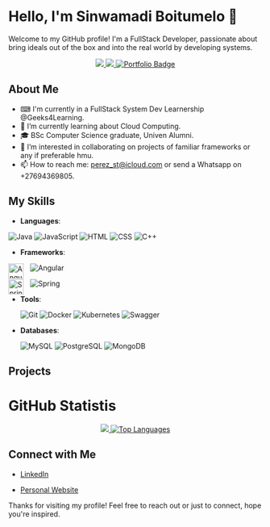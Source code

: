 # Hello, I'm Sinwamadi Boitumelo 👋

Welcome to my GitHub profile! I'm a FullStack Developer, passionate about bring ideals out of the box and into the real world by developing systems.

<p align="center">
 <a href="https://linkedin.com/in/boitumelo-sinwamadi/" target="_blank">
  <img src="https://img.shields.io/badge/LinkedIn-0077B5?style=for-the-badge&logo=linkedin&logoColor=white"/>
 </a>
 <a href="https://github.com/Boitumelo-perez" target="_blank">
  <img src="https://img.shields.io/badge/GitHub-000000?style=for-the-badge&logo=github&logoColor=white"/>
 </a>
  <a href="https://boitumelo-perez.github.io/Portfolio/" target="_blank">
  <img src="https://img.shields.io/badge/Portfolio-Visit%20Now-brightgreen?style=for-the-badge&logo=web&logoColor=white" alt="Portfolio Badge"/>
 </a>

</p>

## About Me

- ⌨ I'm currently in a FullStack System Dev Learnership @Geeks4Learning.
- 🌱 I’m currently learning about Cloud Computing.
- 🎓 BSc Computer Science graduate, Univen Alumni.
- 👯 I’m interested in collaborating on projects of familiar frameworks or any if preferable hmu.
- 📫 How to reach me: perez_st@icloud.com or send a Whatsapp on +27694369805.

## My Skills

- **Languages**:
  <!-- Java, JavaScript, HTML, CSS, C++, etc. -->
<p align="left">
 <img src="https://img.shields.io/badge/Java-007396?style=for-the-badge&logo=java&logoColor=white"   alt="Java" />
 <img src="https://img.shields.io/badge/JavaScript-F7DF1E?style=for-the-badge&logo=javascript&logoColor=black" alt="JavaScript" />
 <img src="https://img.shields.io/badge/HTML-E34F26?style=for-the-badge&logo=html5&logoColor=white" alt="HTML" />
 <img src="https://img.shields.io/badge/CSS-1572B6?style=for-the-badge&logo=css3&logoColor=white" alt="CSS" />
 <img src="https://img.shields.io/badge/C++-00599C?style=for-the-badge&logo=cplusplus&logoColor=white" alt="C++" />
</p>

- **Frameworks**:
 <!-- Angular & Spring. -->  
 <p align="left">
  <img align="left" alt="Angular" width="30px" style="padding-right:10px;" src="https://cdn.jsdelivr.net/gh/devicons/devicon/icons/angularjs/angularjs-plain.svg" />
  <img src="https://img.shields.io/badge/Angular-DD0031?style=for-the-badge&logo=angular&logoColor=white" alt="Angular" />
 </p>
 <p align="left">
  <img align="left" alt="Spring" width="30px" style="padding-right:10px;" src="https://cdn.jsdelivr.net/gh/devicons/devicon/icons/spring/spring-original.svg" />
  <img src="https://img.shields.io/badge/Spring-6DB33F?style=for-the-badge&logo=spring&logoColor=white" alt="Spring" />
</p>

- **Tools**:
  <!-- Git, Docker, Kubernetes, Swagger. -->
  <p align="left">
   <img src="https://img.shields.io/badge/Git-F05032?style=for-the-badge&logo=git&logoColor=white" alt="Git"/>
   <img src="https://img.shields.io/badge/Docker-2496ED?style=for-the-badge&logo=docker&logoColor=white" alt="Docker"/>
   <img src="https://img.shields.io/badge/Kubernetes-326CE5?style=for-the-badge&logo=kubernetes&logoColor=white" alt="Kubernetes"/>
   <img src="https://img.shields.io/badge/Swagger-85EA2D?style=for-the-badge&logo=swagger&logoColor=black" alt="Swagger"/>
  </p>

  
- **Databases**:
  <!-- MySQL, PostgreSQL, MongoDB, etc. -->
  <p align="left">
   <img src="https://img.shields.io/badge/MySQL-4479A1?style=for-the-badge&logo=mysql&logoColor=white" alt="MySQL"/>
   <img src="https://img.shields.io/badge/PostgreSQL-336791?style=for-the-badge&logo=postgresql&logoColor=white" alt="PostgreSQL"/>
   <img src="https://img.shields.io/badge/MongoDB-47A248?style=for-the-badge&logo=mongodb&logoColor=white" alt="MongoDB"/>
  </p>

## Projects
<!--
Here are a few projects I've worked on:

- **[Project Name](link-to-project)**: [brief description of the project].
- **[Project Name](link-to-project)**: [brief description of the project].
- **[Project Name](link-to-project)**: [brief description of the project].

## Contributions

I love contributing to open source projects. Here are a few repositories I've contributed to:

- **[Repository Name](link-to-repository)**: [brief description of your contributions].
- **[Repository Name](link-to-repository)**: [brief description of your contributions].
-->

# GitHub Statistis
<p align="center">

<a href="https://github.com/Boitumelo-perez">
    <img src="https://github-profile-summary-cards.vercel.app/api/cards/profile-details?username=Boitumelo-perez&theme=radical"/>
  </a>
 <a href="https://github.com/Boitumelo-perez">
  <img src="https://github-readme-stats.vercel.app/api/top-langs/?username=Boitumelo-perez&layout=compact&theme=radical" alt="Top Languages" />
</a>

</p>

<!-- <p align="center">
 <a href="https://github.com/Boitumelo-perez">
  <img src="https://github-readme-streak-stats.herokuapp.com/?user=Boitumelo-perez&theme=react&border=7F3FBF&background=0D1117"/>
 </a>
</p>

![Top Languages](https://github-readme-stats.vercel.app/api/top-langs/?username=Boitumelo-perez&layout=compact&theme=radical)

<p align="center">
  <a href="https://github.com/Boitumelo-perez">
    <img src="https://github-profile-summary-cards.vercel.app/api/cards/profile-details?username=Boitumelo-perez&theme=radical"/>
  </a>
</p>  -->
 

## Connect with Me

- [LinkedIn](www.linkedin.com/in/boitumelo-sinwamadi-4546a6285)
<!-- [Twitter](your-twitter-profile) -->
- [Personal Website](your-website)

Thanks for visiting my profile! Feel free to reach out or just to connect, hope you're inspired.

<!-- -->
